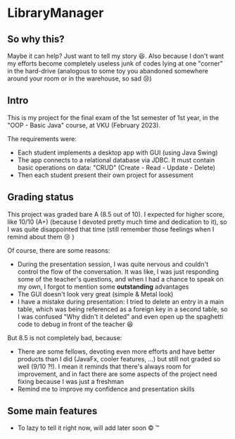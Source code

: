 # LibraryManager

## So why this?
Maybe it can help?
Just want to tell my story 😆. Also because I don't want my efforts become completely useless junk of codes lying at one "corner" in the hard-drive (analogous to some toy you abandoned somewhere around your room or in the warehouse, so sad 😢)

## Intro
This is my project for the final exam of the 1st semester of 1st year, in the "OOP - Basic Java" course, at VKU (February 2023).

The requirements were:
- Each student implements a desktop app with GUI (using Java Swing) 
- The app connects to a relational database via JDBC. It must contain basic operations on data: "CRUD" (Create - Read - Update - Delete)
- Then each student present their own project for assessment

## Grading status
This project was graded bare A (8.5 out of 10). I expected for higher score, like 10/10 (A+) (because I devoted pretty much time and dedication to it), so I was quite disappointed that time (still remember those feelings when I remind about them 😢 )

Of course, there are some reasons:
- During the presentation session, I was quite nervous and couldn't control the flow of the conversation. It was like, I was just responding some of the teacher's questions, and when I had a chance to speak on my own, I forgot to mention some **outstanding** advantages
- The GUI doesn't look very great (simple & Metal look)
- I have a mistake during presentation: I tried to delete an entry in a main table, which was being referenced as a foreign key in a second table, so I was confused "Why didn't it deleted" and even open up the spaghetti code to debug in front of the teacher 😆

But 8.5 is not completely bad, because:
- There are some fellows, devoting even more efforts and have better products than I did (JavaFx, cooler features, ...) but still not graded so well (9/10 ?!). I mean it reminds that there's always room for improvement, and in fact there are some aspects of the project need fixing because I was just a freshman
- Remind me to improve my confidence and presentation skills

## Some main features
- To lazy to tell it right now, will add later soon ©️ ™️
